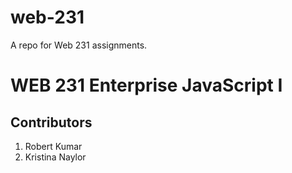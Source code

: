# web-231
A repo for Web 231 assignments.
# WEB 231 Enterprise JavaScript I
## Contributors
1. Robert Kumar
2. Kristina Naylor
